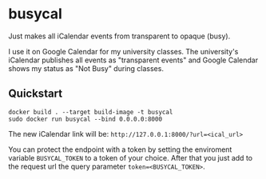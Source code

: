 # busycal
Just makes all iCalendar events from transparent to opaque (busy).

I use it on Google Calendar for my university classes. The university's iCalendar publishes all events as "transparent events" and Google Calendar shows my status as "Not Busy" during classes.

## Quickstart

```
docker build . --target build-image -t busycal
sudo docker run busycal --bind 0.0.0.0:8000
```

The new iCalendar link will be: `http://127.0.0.1:8000/?url=<ical_url>`

You can protect the endpoint with a token by setting the enviroment variable `BUSYCAL_TOKEN` to a token of your choice. After that you just add to the request url the query parameter `token=<BUSYCAL_TOKEN>`.
